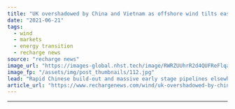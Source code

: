 ```yaml
---
title: "UK overshadowed by China and Vietnam as offshore wind tilts eastwards -  RCG"
date: "2021-06-21"
tags: 
  - wind
  - markets
  - energy transition
  - recharge news
source: "recharge news"
image_url: "https://images-global.nhst.tech/image/RWRZUUhrR2d4QUFReFlqaG9RUmNRbGRhNzROVG81WWhkTHhFanJhekdVaz0=/nhst/binary/b4bf72b6c2daea0b65b9aa29121787d0"
image_fp: "/assets/img/post_thumbnails/112.jpg"
lead: "Rapid Chinese build-out and massive early stage pipelines elsewhere as APAC's total development opportunity becomes largest globally for first time, says Renewables Consulting Group"
article_url: "https://www.rechargenews.com/wind/uk-overshadowed-by-china-and-vietnam-as-offshore-wind-tilts-eastwards-rcg/2-1-1028433"
---
```


---
